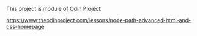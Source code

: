 This project is module of Odin Project
 
https://www.theodinproject.com/lessons/node-path-advanced-html-and-css-homepage